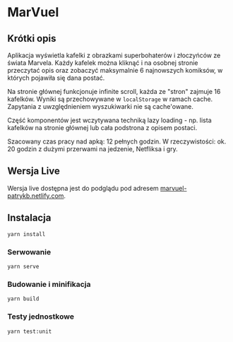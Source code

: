 # MarVuel

## Krótki opis

Aplikacja wyświetla kafelki z obrazkami superbohaterów i złoczyńców ze świata Marvela. Każdy kafelek można kliknąć i na osobnej stronie przeczytać opis oraz zobaczyć maksymalnie 6 najnowszych komiksów, w których pojawiła się dana postać.

Na stronie głównej funkcjonuje infinite scroll, każda ze "stron" zajmuje 16 kafelków. Wyniki są przechowywane w `localStorage` w ramach cache. Zapytania z uwzględnieniem wyszukiwarki nie są cache'owane.

Część komponentów jest wczytywana techniką lazy loading - np. lista kafelków na stronie głównej lub cała podstrona z opisem postaci.

Szacowany czas pracy nad apką: 12 pełnych godzin. W rzeczywistości: ok. 20 godzin z dużymi przerwami na jedzenie, Netfliksa i gry.

## Wersja Live

Wersja live dostępna jest do podglądu pod adresem [marvuel-patrykb.netlify.com](https://marvuel-patrykb.netlify.com/).

## Instalacja

```
yarn install
```

### Serwowanie

```
yarn serve
```

### Budowanie i minifikacja

```
yarn build
```

### Testy jednostkowe

```
yarn test:unit
```
